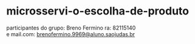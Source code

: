# microsservi-o-escolha-de-produto

participantes do grupo:
Breno Fermino 
ra: 82115140   
e mail.com: brenofermino.9969@aluno.saojudas.br
